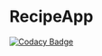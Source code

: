 # RecipeApp

[![Codacy Badge](https://api.codacy.com/project/badge/Grade/b1cded186acb4330ac166e17fe140502)](https://www.codacy.com/app/dolovskov/RecipeApp?utm_source=github.com&utm_medium=referral&utm_content=dolovskov/RecipeApp&utm_campaign=badger)
